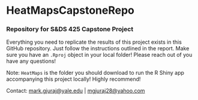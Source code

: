 # HeatMapsCapstoneRepo
### Repository for S&amp;DS 425 Capstone Project

Everything you need to replicate the results of this project exists in this GitHub repository. Just follow the instructions outlined in the report. Make sure you have an `.Rproj` object in your local folder! Please reach out of you have any questions!

Note: `HeatMaps` is the folder you should download to run the R Shiny app accompanying this project locally! Highly recommend!

Contact:
mark.gjuraj@yale.edu | mgjuraj28@yahoo.com
